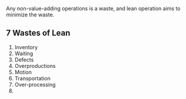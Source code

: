 Any non-value-adding operations is a waste, and lean operation aims to minimize the waste.
## 7 Wastes of Lean
1. Inventory
2. Waiting
3. Defects
4. Overproductions
5. Motion
6. Transportation
7. Over-processing
8. 